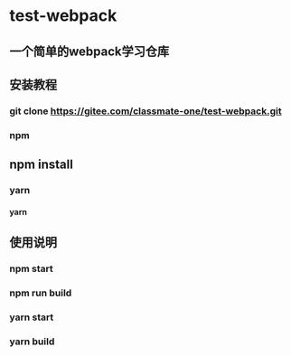 # test-webpack

## 一个简单的webpack学习仓库

## 安装教程

### git clone https://gitee.com/classmate-one/test-webpack.git 

### npm
## npm install

### yarn
#### yarn

## 使用说明

### npm start
### npm run build

### yarn start
### yarn build
